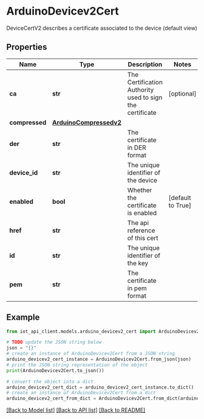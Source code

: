# ArduinoDevicev2Cert

DeviceCertV2 describes a certificate associated to the device (default view)

## Properties

Name | Type | Description | Notes
------------ | ------------- | ------------- | -------------
**ca** | **str** | The Certification Authority used to sign the certificate | [optional] 
**compressed** | [**ArduinoCompressedv2**](ArduinoCompressedv2.md) |  | 
**der** | **str** | The certificate in DER format | 
**device_id** | **str** | The unique identifier of the device | 
**enabled** | **bool** | Whether the certificate is enabled | [default to True]
**href** | **str** | The api reference of this cert | 
**id** | **str** | The unique identifier of the key | 
**pem** | **str** | The certificate in pem format | 

## Example

```python
from iot_api_client.models.arduino_devicev2_cert import ArduinoDevicev2Cert

# TODO update the JSON string below
json = "{}"
# create an instance of ArduinoDevicev2Cert from a JSON string
arduino_devicev2_cert_instance = ArduinoDevicev2Cert.from_json(json)
# print the JSON string representation of the object
print(ArduinoDevicev2Cert.to_json())

# convert the object into a dict
arduino_devicev2_cert_dict = arduino_devicev2_cert_instance.to_dict()
# create an instance of ArduinoDevicev2Cert from a dict
arduino_devicev2_cert_from_dict = ArduinoDevicev2Cert.from_dict(arduino_devicev2_cert_dict)
```
[[Back to Model list]](../README.md#documentation-for-models) [[Back to API list]](../README.md#documentation-for-api-endpoints) [[Back to README]](../README.md)


